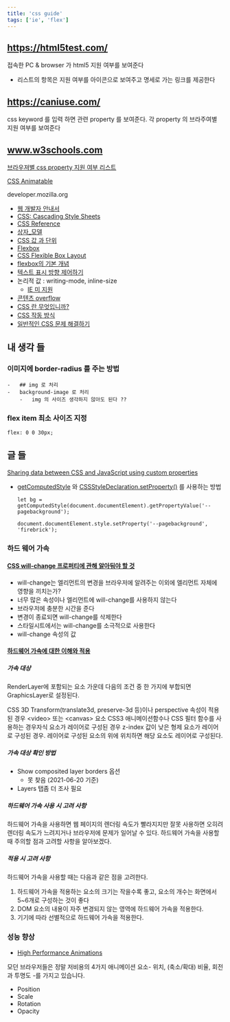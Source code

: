 ```yaml
---
title: 'css guide'
tags: ['ie', 'flex']
---
```


## https://html5test.com/

접속한 PC & browser 가 html5 지원 여부를 보여준다

-   리스트의 항목은 지원 여부를 아이콘으로 보여주고 명세로 가는 링크를 제공한다

## https://caniuse.com/

css keyword 를 입력 하면 관련 property 를 보여준다. 각 property 의 브라주여별 지원 여부를 보여준다

## www.w3schools.com

[브라우져별 css property 지원 여부 리스트](https://www.w3schools.com/cssref/css3_browsersupport.asp)

[CSS Animatable](https://www.w3schools.com/cssref/css_animatable.asp)

developer.mozilla.org

-   [웹 개발자 안내서](https://developer.mozilla.org/ko/docs/Web/Guide)
-   [CSS: Cascading Style Sheets](https://developer.mozilla.org/ko/docs/Web/CSS)
-   [CSS Reference](https://developer.mozilla.org/ko/docs/Web/CSS/Reference)
-   [상자\_모델](https://developer.mozilla.org/ko/docs/Learn/CSS/Building_blocks/%EC%83%81%EC%9E%90_%EB%AA%A8%EB%8D%B8)
-   [CSS 값 과 단위](https://developer.mozilla.org/ko/docs/Learn/CSS/Building_blocks/Values_and_units)
-   [Flexbox](https://developer.mozilla.org/ko/docs/Learn/CSS/CSS_layout/Flexbox)
-   [CSS Flexible Box Layout](https://developer.mozilla.org/ko/docs/Web/CSS/CSS_Flexible_Box_Layout)
-   [flexbox의 기본 개념](https://developer.mozilla.org/ko/docs/Web/CSS/CSS_Flexible_Box_Layout/Flexbox%EC%9D%98_%EA%B8%B0%EB%B3%B8_%EA%B0%9C%EB%85%90)
-   [텍스트 표시 방향 제어하기](https://developer.mozilla.org/ko/docs/Learn/CSS/Building_blocks/Handling_different_text_directions)
-   논리적 값 : writing-mode, inline-size
    -   [IE 미 지원](https://caniuse.com/#search=inline-size)
-   [콘텐츠 overflow](https://developer.mozilla.org/ko/docs/Learn/CSS/Building_blocks/Overflowing_content)
-   [CSS 란 무엇입니까?](https://developer.mozilla.org/en-US/docs/Learn/CSS/First_steps/What_is_CSS)
-   [CSS 작동 방식](https://developer.mozilla.org/ko/docs/Learn/CSS/First_steps/How_CSS_works)
-   [일반적인 CSS 문제 해결하기](https://developer.mozilla.org/ko/docs/Learn/CSS/Howto)

## 내 생각 들

### 이미지에 border-radius 를 주는 방법

    -   ## img 로 처리
    -   background-image 로 처리
        -   img 의 사이즈 생각하지 않아도 된다 ??

### flex item 최소 사이즈 지정

```
flex: 0 0 30px;
```

## 글 들

[Sharing data between CSS and JavaScript using custom properties](https://christianheilmann.com/2021/02/08/sharing-data-between-css-and-javascript-using-custom-properties/)

-   [getComputedStyle](https://developer.mozilla.org/ko/docs/Web/API/Window/getComputedStyle) 와 [CSSStyleDeclaration.setProperty()](https://developer.mozilla.org/en-US/docs/Web/API/CSSStyleDeclaration/setProperty) 를 사용하는 방법

    ```
    let bg = getComputedStyle(document.documentElement).getPropertyValue('--pagebackground');

    document.documentElement.style.setProperty('--pagebackground', 'firebrick');
    ```

### 하드 웨어 가속

#### [CSS will-change 프로퍼티에 관해 알아둬야 할 것](https://dev.opera.com/articles/ko/css-will-change-property/)

-   will-change는 엘리먼트의 변경을 브라우저에 알려주는 이외에 엘리먼트 자체에 영향을 끼치는가?
-   너무 많은 속성이나 엘리먼트에 will-change를 사용하지 않는다
-   브라우저에 충분한 시간을 준다
-   변경이 종료되면 will-change를 삭제한다
-   스타일시트에서는 will-change를 소극적으로 사용한다
-   will-change 속성의 값

#### [하드웨어 가속에 대한 이해와 적용](https://d2.naver.com/helloworld/2061385)

##### 가속 대상

RenderLayer에 포함되는 요소 가운데 다음의 조건 중 한 가지에 부합되면 GraphicsLayer로 설정된다.

CSS 3D Transform(translate3d, preserve-3d 등)이나 perspective 속성이 적용된 경우 \<video\> 또는 \<canvas\> 요소 CSS3 애니메이션함수나 CSS 필터 함수를 사용하는 경우자식 요소가 레이어로 구성된 경우 z-index 값이 낮은 형제 요소가 레이어로 구성된 경우. 레이어로 구성된 요소의 위에 위치하면 해당 요소도 레이어로 구성된다.

##### 가속 대상 확인 방법

-   Show composited layer borders 옵션
    -   못 찾음 (2021-06-20 기준)
-   Layers 탭좀 더 조사 필요

##### 하드웨어 가속 사용 시 고려 사항

하드웨어 가속을 사용하면 웹 페이지의 렌더링 속도가 빨라지지만 잘못 사용하면 오히려 렌더링 속도가 느려지거나 브라우저에 문제가 일어날 수 있다. 하드웨어 가속을 사용할 때 주의할 점과 고려할 사항을 알아보겠다.

##### 적용 시 고려 사항

하드웨어 가속을 사용할 때는 다음과 같은 점을 고려한다.

1. 하드웨어 가속을 적용하는 요소의 크기는 작을수록 좋고, 요소의 개수는 화면에서 5~6개로 구성하는 것이 좋다
2. DOM 요소의 내용이 자주 변경되지 않는 영역에 하드웨어 가속을 적용한다.
3. 기기에 따라 선별적으로 하드웨어 가속을 적용한다.

### 성능 향상

-   [High Performance Animations](https://www.html5rocks.com/ko/tutorials/speed/high-performance-animations/)

모던 브라우저들은 정말 저비용의 4가지 애니메이션 요소- 위치, (축소/확대) 비율, 회전과 투명도 -를 가지고 있습니다.

-   Position
-   Scale
-   Rotation
-   Opacity
